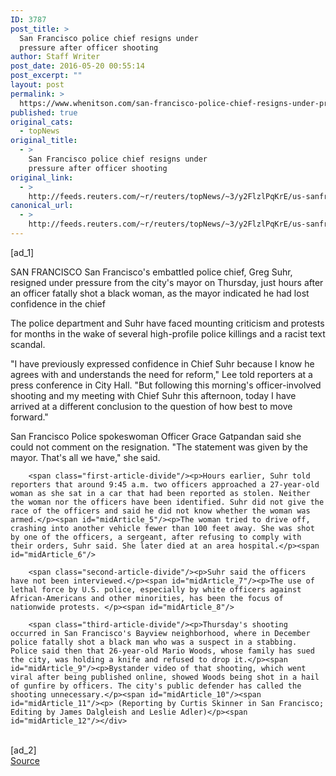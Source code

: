 ```yaml
---
ID: 3787
post_title: >
  San Francisco police chief resigns under
  pressure after officer shooting
author: Staff Writer
post_date: 2016-05-20 00:55:14
post_excerpt: ""
layout: post
permalink: >
  https://www.whenitson.com/san-francisco-police-chief-resigns-under-pressure-after-officer-shooting/
published: true
original_cats:
  - topNews
original_title:
  - >
    San Francisco police chief resigns under
    pressure after officer shooting
original_link:
  - >
    http://feeds.reuters.com/~r/reuters/topNews/~3/y2FlzlPqKrE/us-sanfrancisco-police-idUSKCN0YA31G
canonical_url:
  - >
    http://feeds.reuters.com/~r/reuters/topNews/~3/y2FlzlPqKrE/us-sanfrancisco-police-idUSKCN0YA31G
---
```

 [ad_1]
<br><div id="articleText">
<span id="midArticle_start"/>

<span id="midArticle_0"/><span class="focusParagraph" readability="8"><p><span class="articleLocation">SAN FRANCISCO</span> San Francisco's embattled police chief, Greg Suhr, resigned under pressure from the city's mayor on Thursday, just hours after an officer fatally shot a black woman, as the mayor indicated he had lost confidence in the chief</p></span><span id="midArticle_1"/><p>The police department and Suhr have faced mounting criticism and protests for months in the wake of several high-profile police killings and a racist text scandal.</p><span id="midArticle_2"/><p>"I have previously expressed confidence in Chief Suhr  because I know he agrees with and understands the need for reform," Lee told reporters at a press conference in City Hall. "But following this morning's officer-involved shooting and my meeting with Chief Suhr this afternoon, today I have arrived at a different conclusion to the question of how best to move forward."</p><span id="midArticle_3"/><p>San Francisco Police spokeswoman Officer Grace Gatpandan said she could not comment on the resignation. "The statement was given by the mayor. That's all we have," she said.</p><span id="midArticle_4"/>
        
        <span class="first-article-divide"/><p>Hours earlier, Suhr told reporters that around 9:45 a.m. two officers approached a 27-year-old woman as she sat in a car that had been reported as stolen. Neither the woman nor the officers have been identified. Suhr did not give the race of the officers and said he did not know whether the woman was armed.</p><span id="midArticle_5"/><p>The woman tried to drive off, crashing into another vehicle fewer than 100 feet away. She was shot by one of the officers, a sergeant, after refusing to comply with their orders, Suhr said. She later died at an area hospital.</p><span id="midArticle_6"/>
        
        <span class="second-article-divide"/><p>Suhr said the officers have not been interviewed.</p><span id="midArticle_7"/><p>The use of lethal force by U.S. police, especially by white officers against African-Americans and other minorities, has been the focus of nationwide protests. </p><span id="midArticle_8"/>
        
        <span class="third-article-divide"/><p>Thursday's shooting occurred in San Francisco's Bayview neighborhood, where in December police fatally shot a black man who was a suspect in a stabbing. Police said then that 26-year-old Mario Woods, whose family has sued the city, was holding a knife and refused to drop it.</p><span id="midArticle_9"/><p>Bystander video of that shooting, which went viral after being published online, showed Woods being shot in a hail of gunfire by officers. The city's public defender has called the shooting unnecessary.</p><span id="midArticle_10"/><span id="midArticle_11"/><p> (Reporting by Curtis Skinner in San Francisco; Editing by James Dalgleish and Leslie Adler)</p><span id="midArticle_12"/></div>
<br>[ad_2]
<br><a href="http://feeds.reuters.com/~r/reuters/topNews/~3/y2FlzlPqKrE/us-sanfrancisco-police-idUSKCN0YA31G">Source </a>